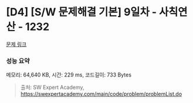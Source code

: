 # [D4] [S/W 문제해결 기본] 9일차 - 사칙연산 - 1232 

[문제 링크](https://swexpertacademy.com/main/code/problem/problemDetail.do?contestProbId=AV141J8KAIcCFAYD) 

### 성능 요약

메모리: 64,640 KB, 시간: 229 ms, 코드길이: 733 Bytes



> 출처: SW Expert Academy, https://swexpertacademy.com/main/code/problem/problemList.do